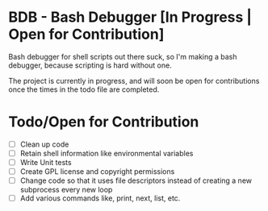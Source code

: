 # BDB - Bash Debugger [In Progress | Open for Contribution]

Bash debugger for shell scripts out there suck, so I'm making a bash debugger, because scripting is hard without one.

The project is currently in progress, and will soon be open for contributions once the times in the todo file are completed.

# Todo/Open for Contribution
 - [ ] Clean up code
 - [ ] Retain shell information like environmental variables
 - [ ] Write Unit tests
 - [ ] Create GPL license and copyright permissions
 - [ ] Change code so that it uses file descriptors instead of creating a new subprocess every new loop
 - [ ] Add various commands like, print, next, list, etc.
